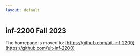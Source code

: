 ```yaml
---
layout: default
---
```


## inf-2200 Fall 2023

The homepage is moved to: [https://github.com/uit-inf-2200](https://github.com/uit-inf-2200)
